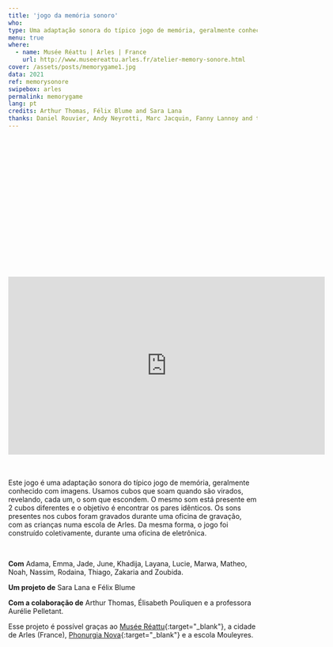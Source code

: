 ```yaml
---
title: 'jogo da memória sonoro'
who: 
type: Uma adaptação sonora do típico jogo de memória, geralmente conhecido com imagens.
menu: true
where: 
  - name: Musée Réattu | Arles | France
    url: http://www.museereattu.arles.fr/atelier-memory-sonore.html
cover: /assets/posts/memorygame1.jpg
data: 2021
ref: memorysonore
swipebox: arles
permalink: memorygame
lang: pt
credits: Arthur Thomas, Félix Blume and Sara Lana
thanks: Daniel Rouvier, Andy Neyrotti, Marc Jacquin, Fanny Lannoy and the FabLab from Grand Narbonne
---
```


<div class="video-wrapper-side video-wrapper-16x9"><div style="padding:56.25% 0 0 0;position:relative;"><iframe src="https://player.vimeo.com/video/576593011?title=0&byline=0&portrait=0" width="640" height="360" frameborder="0" allow="autoplay; fullscreen; picture-in-picture" allowfullscreen></iframe></div></div>
<br><br>

Este jogo é uma adaptação sonora do típico jogo de memória, geralmente conhecido com imagens. Usamos cubos que soam quando são virados, revelando, cada um, o som que escondem. O mesmo som está presente em 2 cubos diferentes e o objetivo é encontrar os pares idênticos.
Os sons presentes nos cubos foram gravados durante uma oficina de gravação, com as crianças numa escola de Arles. Da mesma forma, o jogo foi construído coletivamente, durante uma oficina de eletrônica.

<br>

**Com** Adama, Emma, Jade, June, Khadija, Layana, Lucie, Marwa, Matheo, Noah, Nassim, Rodaina, Thiago, Zakaria and Zoubida.
  
**Um projeto de** Sara Lana e Félix Blume
  
**Com a colaboração de** Arthur Thomas, Élisabeth Pouliquen e a professora Aurélie Pelletant.
  
Esse projeto é possível graças ao [Musée Réattu](http://www.museereattu.arles.fr/){:target="_blank"}, a cidade de Arles (France), [Phonurgia Nova](http://phonurgia.fr/){:target="_blank"} e a escola Mouleyres.